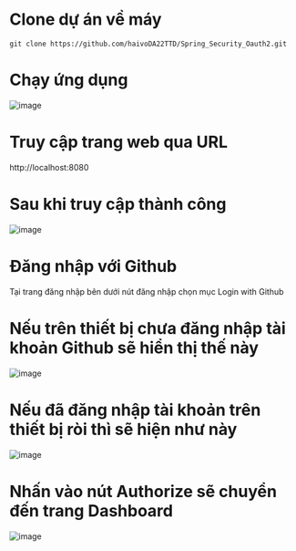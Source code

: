 # Clone dự án về máy 
    git clone https://github.com/haivoDA22TTD/Spring_Security_Oauth2.git
# Chạy ứng dụng
  ![image](https://github.com/user-attachments/assets/fcb228ec-b73a-4339-8365-d2ea7f8f7d0c)
# Truy cập trang web qua URL
  http://localhost:8080
# Sau khi truy cập thành công
  ![image](https://github.com/user-attachments/assets/23c4530b-26d1-4ac1-805e-f17b5d2cafad)
# Đăng nhập với Github
  Tại trang đăng nhập bên dưới nút đăng nhập chọn mục Login with Github
# Nếu trên thiết bị chưa đăng nhập tài khoản Github sẽ hiển thị thế này
  ![image](https://github.com/user-attachments/assets/c58d051a-adb5-4230-a92d-0dba4aa0f71f)
# Nếu đã đăng nhập tài khoản trên thiết bị ròi thì sẽ hiện như này 
  ![image](https://github.com/user-attachments/assets/41bdbafd-ac90-4023-a63d-f78100445b16)
# Nhấn vào nút Authorize sẽ chuyển đến trang Dashboard 
  ![image](https://github.com/user-attachments/assets/fbfb9ece-a7f4-4725-96a4-7be2847d07e8)




